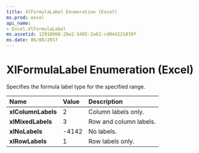 ```yaml
---
title: XlFormulaLabel Enumeration (Excel)
ms.prod: excel
api_name:
- Excel.XlFormulaLabel
ms.assetid: 12918960-20e2-5485-2a62-cd044221039f
ms.date: 06/08/2017
---
```



# XlFormulaLabel Enumeration (Excel)

Specifies the formula label type for the specified range.



|Name|Value|Description|
|:-----|:-----|:-----|
| **xlColumnLabels**|2|Column labels only.|
| **xlMixedLabels**|3|Row and column labels.|
| **xlNoLabels**|-4142|No labels.|
| **xlRowLabels**|1|Row labels only.|


